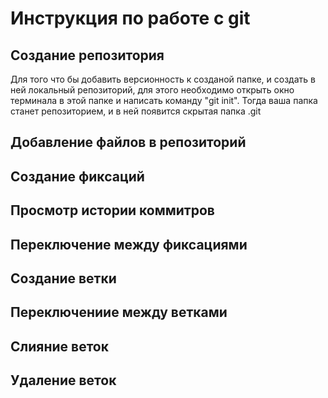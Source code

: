 # Инструкция по работе с git

## Создание репозитория
Для того что бы добавить версионность к созданой папке, и создать в ней локальный репозиторий, для этого необходимо открыть окно терминала в этой папке и написать команду "git init". Тогда ваша папка станет репозиторием, и в ней появится скрытая папка .git

## Добавление файлов в репозиторий

## Создание фиксаций

## Просмотр истории коммитров

## Переключение между фиксациями

## Создание ветки

## Переключениие между ветками 

## Слияние веток

## Удаление веток